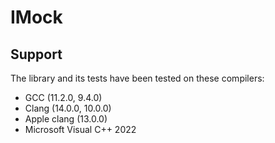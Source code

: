 # IMock

## Support

The library and its tests have been tested on these compilers:

- GCC (11.2.0, 9.4.0)
- Clang (14.0.0, 10.0.0)
- Apple clang (13.0.0)
- Microsoft Visual C++ 2022
